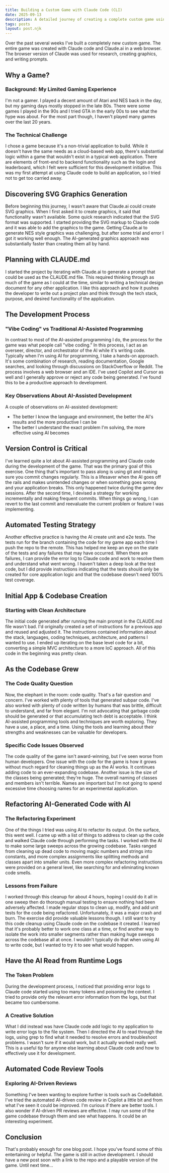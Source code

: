 ```yaml
---
title: Building a Custom Game with Claude Code (CLI)
date: 2025-09-13
description: A detailed journey of creating a complete custom game using Claude Code CLI, covering everything from SVG graphics generation to automated testing, code quality challenges, and practical development strategies.
tags: posts
layout: post.njk
---
```


Over the past several weeks I've built a completely new custom game. The entire game was created with Claude code and Claude.ai in a web browser. The browser version of Claude was used for research, creating graphics, and writing prompts.

## Why a Game?

### Background: My Limited Gaming Experience

I'm not a gamer. I played a decent amount of Atari and NES back in the day, but my gaming days mostly stopped in the late 80s. There were some games I played in the 90s and I tried GTA in the early 00s to see what the hype was about. For the most part though, I haven't played many games over the last 20 years.

### The Technical Challenge

I chose a game because it's a non-trivial application to build. While it doesn't have the same needs as a cloud-based web app, there's substantial logic within a game that wouldn't exist in a typical web application. There are elements of front-end to backend functionality such as the login and leaderboard, which I felt were sufficient for this development initiative. This was my first attempt at using Claude code to build an application, so I tried not to get too carried away.

## Discovering SVG Graphics Generation

Before beginning this journey, I wasn't aware that Claude.ai could create SVG graphics. When I first asked it to create graphics, it said that functionality wasn't available. Some quick research indicated that the SVG format was supported. I started providing the SVG markup to Claude code and it was able to add the graphics to the game. Getting Claude.ai to generate NES style graphics was challenging, but after some trial and error I got it working well enough. The AI-generated graphics approach was substantially faster than creating them all by hand.

## Planning with CLAUDE.md

I started the project by iterating with Claude.ai to generate a prompt that could be used as the CLAUDE.md file. This required thinking through as much of the game as I could at the time, similar to writing a technical design document for any other application. I like this approach and how it pushes the developer to write out a project plan and think through the tech stack, purpose, and desired functionality of the application.

## The Development Process

### "Vibe Coding" vs Traditional AI-Assisted Programming

In contrast to most of the AI-assisted programming I do, the process for the game was what people call "vibe coding." In this process, I act as an overseer, director, and orchestrator of the AI while it's writing code. Typically when I'm using AI for programming, I take a hands-on approach. It's some combination of research, reading documentation, Google searches, and looking through discussions on StackOverflow or Reddit. The process involves a web browser and an IDE. I've used Copilot and Cursor as well and I generally approve or reject any code being generated. I've found this to be a productive approach to development.

### Key Observations About AI-Assisted Development

A couple of observations on AI-assisted development:

- The better I know the language and environment, the better the AI's results and the more productive I can be
- The better I understand the exact problem I'm solving, the more effective using AI becomes

## Version Control is Critical

I've learned quite a lot about AI-assisted programming and Claude code during the development of the game. That was the primary goal of this exercise. One thing that's important to pass along is using git and making sure you commit changes regularly. This is a lifesaver when the AI goes off the rails and makes unintended changes or when something goes wrong and your application breaks. This only happened twice during the game dev sessions. After the second time, I devised a strategy for working incrementally and making frequent commits. When things go wrong, I can revert to the last commit and reevaluate the current problem or feature I was implementing.

## Automated Testing Strategy

Another effective practice is having the AI create unit and e2e tests. The tests run for the branch containing the code for my game app each time I push the repo to the remote. This has helped me keep an eye on the state of the tests and any failures that may have occurred. When there are failures, I can provide the error log to Claude code and work to resolve them and understand what went wrong. I haven't taken a deep look at the test code, but I did provide instructions indicating that the tests should only be created for core application logic and that the codebase doesn't need 100% test coverage.

## Initial App & Codebase Creation

### Starting with Clean Architecture

The initial code generated after running the main prompt in the CLAUDE.md file wasn't bad. I'd originally created a set of instructions for a previous app and reused and adjusted it. The instructions contained information about the stack, languages, coding techniques, architecture, and patterns I wanted to use. I ended up iterating on the base level code for a bit, converting a simple MVC architecture to a more IoC approach. All of this code in the beginning was pretty clean.

## As the Codebase Grew

### The Code Quality Question

Now, the elephant in the room: code quality. That's a fair question and concern. I've worked with plenty of tools that generated subpar code. I've also worked with plenty of code written by humans that was brittle, difficult to understand, and far from elegant. I'm not advocating that garbage code should be generated or that accumulating tech debt is acceptable. I think AI-assisted programming tools and techniques are worth exploring. They have a use, a place, and a time. Using the tools and learning about their strengths and weaknesses can be valuable for developers.

### Specific Code Issues Observed

The code quality of the game isn't award-winning, but I've seen worse from human developers. One issue with the code for the game is how it grows without much regard for cleaning things up as the AI works. It continues adding code to an ever-expanding codebase. Another issue is the size of the classes being generated; they're huge. The overall naming of classes and members isn't terrible. Names are important but I'm not going to spend excessive time choosing names for an experimental application.

## Refactoring AI-Generated Code with AI

### The Refactoring Experiment

One of the things I tried was using AI to refactor its output. On the surface, this went well. I came up with a list of things to address to clean up the code and walked Claude code through performing the tasks. I worked with the AI to make some large sweeps across the growing codebase. Tasks ranged from cleaning up dead code to moving magic numbers and strings into constants, and more complex assignments like splitting methods and classes apart into smaller units. Even more complex refactoring instructions were provided on a general level, like searching for and eliminating known code smells.

### Lessons from Failure

I worked through this cleanup for about 4 hours, hoping I could do it all in one sweep then do thorough manual testing to ensure nothing had been adversely affected. I made regular stops to clean up, modify, and add unit tests for the code being refactored. Unfortunately, it was a major crash and burn. The exercise did provide valuable lessons though. I still want to try this code cleanup using Claude code on the codebase it created. I learned that it's probably better to work one class at a time, or find another way to isolate the work into smaller segments rather than making huge sweeps across the codebase all at once. I wouldn't typically do that when using AI to write code, but I wanted to try it to see what would happen.

## Have the AI Read from Runtime Logs

### The Token Problem

During the development process, I noticed that providing error logs to Claude code started using too many tokens and poisoning the context. I tried to provide only the relevant error information from the logs, but that became too cumbersome.

### A Creative Solution

What I did instead was have Claude code add logic to my application to write error logs to the file system. Then I directed the AI to read through the logs, using grep to find what it needed to resolve errors and troubleshoot problems. I wasn't sure if it would work, but it actually worked really well. This is a useful tip for anyone else learning about Claude code and how to effectively use it for development.

## Automated Code Review Tools

### Exploring AI-Driven Reviews

Something I've been wanting to explore further is tools such as CodeRabbit. I've tried the automated AI-driven code review in Copilot a little bit and from what I've seen it could be improved. I'm curious if there are better tools. I also wonder if AI-driven PR reviews are effective. I may run some of the game codebase through them and see what happens. It could be an interesting experiment.

## Conclusion

That's probably enough for one blog post. I hope you've found some of this entertaining or helpful. The game is still in active development. I should have a new post soon with a link to the repo and a playable version of the game. Until next time...